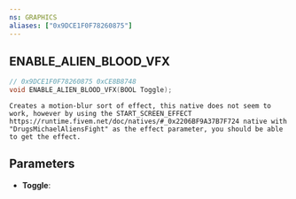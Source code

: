 ```yaml
---
ns: GRAPHICS
aliases: ["0x9DCE1F0F78260875"]
---
```

## ENABLE_ALIEN_BLOOD_VFX

```c
// 0x9DCE1F0F78260875 0xCE8B8748
void ENABLE_ALIEN_BLOOD_VFX(BOOL Toggle);
```
```
Creates a motion-blur sort of effect, this native does not seem to work, however by using the START_SCREEN_EFFECT https://runtime.fivem.net/doc/natives/#_0x2206BF9A37B7F724 native with "DrugsMichaelAliensFight" as the effect parameter, you should be able to get the effect.
```

## Parameters
* **Toggle**: 

